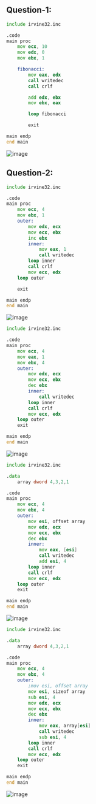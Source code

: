 ## Question-1:
```.asm
include irvine32.inc

.code
main proc
	mov ecx, 10
	mov edx, 0
	mov ebx, 1

	fibonacci:
		mov eax, edx
		call writedec
		call crlf

		add edx, ebx
		mov ebx, eax

		loop fibonacci

		exit

main endp
end main
```
![image](https://github.com/user-attachments/assets/6dc796fb-3c89-46db-9619-802fd920f15f)

## Question-2:
```.asm
include irvine32.inc

.code
main proc
	mov ecx, 4
	mov ebx, 1
	outer:
		mov edx, ecx
		mov ecx, ebx
		inc ebx
		inner:
			mov eax, 1
			call writedec
		loop inner
		call crlf
		mov ecx, edx
	loop outer

	exit

main endp
end main
```
![image](https://github.com/user-attachments/assets/6f0881c0-f10e-4e20-9c98-acd562919cfc)


```.asm
include irvine32.inc

.code
main proc
	mov ecx, 4
	mov eax, 1
	mov ebx, 4
	outer:
		mov edx, ecx
		mov ecx, ebx
		dec ebx
		inner:
			call writedec
		loop inner
		call crlf
		mov ecx, edx
	loop outer
	exit

main endp
end main
```
![image](https://github.com/user-attachments/assets/d0272d39-d56f-4848-8e98-39af1a54dfd9)


```.asm
include irvine32.inc

.data
	array dword 4,3,2,1

.code
main proc
	mov ecx, 4
	mov ebx, 4
	outer:
		mov esi, offset array
		mov edx, ecx
		mov ecx, ebx
		dec ebx
		inner:
			mov eax, [esi]
			call writedec
			add esi, 4
		loop inner
		call crlf
		mov ecx, edx
	loop outer
	exit

main endp
end main
```
![image](https://github.com/user-attachments/assets/1e395c5d-13c0-4866-9201-a69630a37d03)



```.asm
include irvine32.inc

.data
	array dword 4,3,2,1

.code
main proc
	mov ecx, 4
	mov ebx, 4
	outer:
		;mov esi, offset array
		mov esi, sizeof array
		sub esi, 4
		mov edx, ecx
		mov ecx, ebx
		dec ebx
		inner:
			mov eax, array[esi]
			call writedec
			sub esi, 4
		loop inner
		call crlf
		mov ecx, edx
	loop outer
	exit

main endp
end main
```
![image](https://github.com/user-attachments/assets/c6708fa5-de4d-48f8-8013-d4d9026b4b5f)




